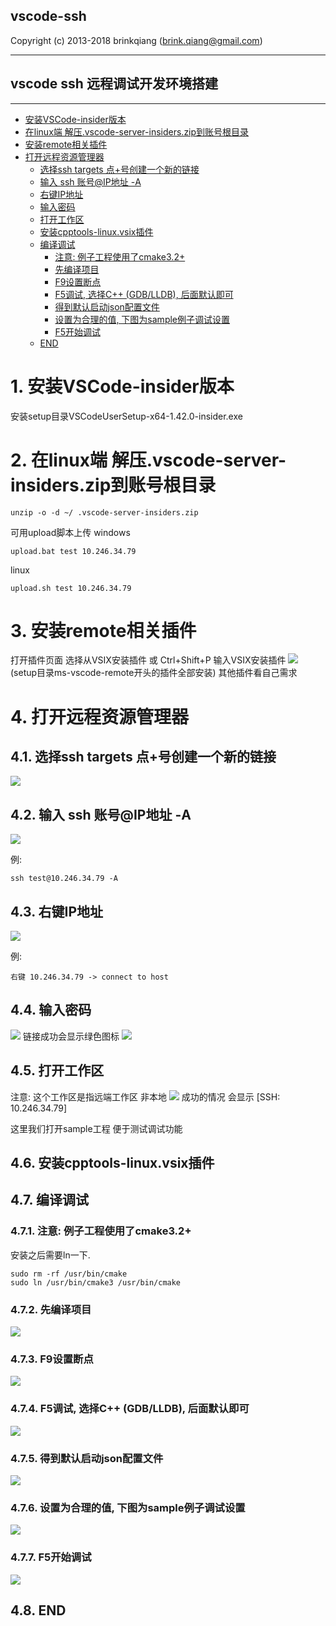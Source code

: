 
vscode-ssh
-----------------
Copyright (c) 2013-2018 brinkqiang (brink.qiang@gmail.com)

-----------------
vscode ssh 远程调试开发环境搭建
-----------------
-----------------
<!-- TOC -->

- [安装VSCode-insider版本](#安装vscode-insider版本)
- [在linux端 解压.vscode-server-insiders.zip到账号根目录](#在linux端-解压vscode-server-insiderszip到账号根目录)
- [安装remote相关插件](#安装remote相关插件)
- [打开远程资源管理器](#打开远程资源管理器)
    - [选择ssh targets 点+号创建一个新的链接](#选择ssh-targets-点号创建一个新的链接)
    - [输入 ssh 账号@IP地址 -A](#输入-ssh-账号ip地址--a)
    - [右键IP地址](#右键ip地址)
    - [输入密码](#输入密码)
    - [打开工作区](#打开工作区)
    - [安装cpptools-linux.vsix插件](#安装cpptools-linuxvsix插件)
    - [编译调试](#编译调试)
        - [注意: 例子工程使用了cmake3.2+](#注意-例子工程使用了cmake32)
        - [先编译项目](#先编译项目)
        - [F9设置断点](#f9设置断点)
        - [F5调试, 选择C++ (GDB/LLDB), 后面默认即可](#f5调试-选择c-gdblldb-后面默认即可)
        - [得到默认启动json配置文件](#得到默认启动json配置文件)
        - [设置为合理的值, 下图为sample例子调试设置](#设置为合理的值-下图为sample例子调试设置)
        - [F5开始调试](#f5开始调试)
    - [END](#end)

<!-- /TOC -->

# 1. 安装VSCode-insider版本

安装setup目录VSCodeUserSetup-x64-1.42.0-insider.exe

# 2. 在linux端 解压.vscode-server-insiders.zip到账号根目录
```
unzip -o -d ~/ .vscode-server-insiders.zip
```

可用upload脚本上传
windows
```
upload.bat test 10.246.34.79
```
linux
```
upload.sh test 10.246.34.79
```

# 3. 安装remote相关插件
打开插件页面 选择从VSIX安装插件 或 Ctrl+Shift+P 输入VSIX安装插件
![](images/installvsix.png)
(setup目录ms-vscode-remote开头的插件全部安装)
其他插件看自己需求

# 4. 打开远程资源管理器


## 4.1. 选择ssh targets 点+号创建一个新的链接
![](images/openremote.png)

## 4.2. 输入 ssh 账号@IP地址 -A
![](images/connectssh.png)

例:
```
ssh test@10.246.34.79 -A
```

## 4.3. 右键IP地址

![](images/connecthost.png)

例:
```
右键 10.246.34.79 -> connect to host
```

## 4.4. 输入密码
![](images/enterpasswd.png)
链接成功会显示绿色图标
![](images/connectok.png)

## 4.5. 打开工作区
注意: 这个工作区是指远端工作区 非本地
![](images/openwork.png)
成功的情况 会显示 [SSH: 10.246.34.79]

这里我们打开sample工程 便于测试调试功能

## 4.6. 安装cpptools-linux.vsix插件

## 4.7. 编译调试

### 4.7.1. 注意: 例子工程使用了cmake3.2+
安装之后需要ln一下.
```
sudo rm -rf /usr/bin/cmake
sudo ln /usr/bin/cmake3 /usr/bin/cmake
```

### 4.7.2. 先编译项目
![](images/buildsample.png)

### 4.7.3. F9设置断点
![](images/enterbreak.png)

### 4.7.4. F5调试, 选择C++ (GDB/LLDB), 后面默认即可
![](images/debugsetup.png)

### 4.7.5. 得到默认启动json配置文件
![](images/defaultlaunch.png)

### 4.7.6. 设置为合理的值, 下图为sample例子调试设置
![](images/samplelaunch.png)

### 4.7.7. F5开始调试
![](images/sampledebug.png)

## 4.8. END
